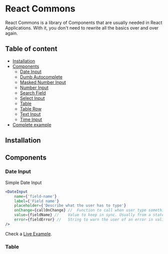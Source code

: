 # React Commons

React Commons is a library of Components that are usually needed in React Applications. With it, you don't need to rewrite all the basics over and over again.

## Table of content

- [Installation](#installation)
- [Components](#components)
  - [Date Input](#date-input)
  - [Dumb Autocomplete](#dumb-autocomplete)
  - [Masked Number Input](#masked-number-input)
  - [Number Input](#number-input)
  - [Search Field](#search-field)
  - [Select Input](#select-input)
  - [Table](#table)
  - [Table Row](#table-row)
  - [Text Input](#text-input)
  - [Time Input](#time-input)
- [Complete example](#complete-example)

## Installation

## Components
 
### Date Input

Simple Date Input

```jsx
<DateInput
    name={'field-name'}
    label={'Field name'}
    placeholder={'Describe what the user has to type'}
    onChange={callOnChange} //  Function to call when user type something.
    value={fieldName} //    Value to keep in sync. Usually from a state attribute.
    error={fieldError} //   String to warn the user of an error in validation.     
/>
```

Check a [Live Example](http://localhost:80).

### Table
        

